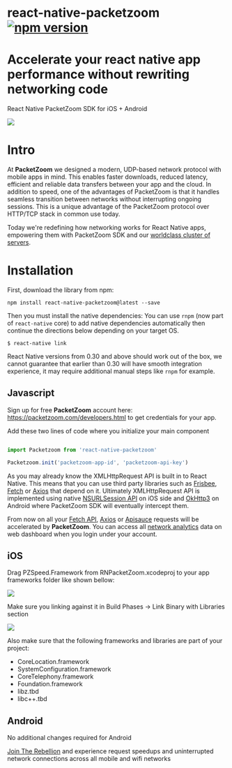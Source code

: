 # react-native-packetzoom [![npm version](https://img.shields.io/npm/v/react-native-packetzoom.svg?style=flat)](https://www.npmjs.com/package/react-native-packetzoom)

# Accelerate your react native app performance without rewriting networking code

React Native PacketZoom SDK for iOS + Android

![](http://i.imgur.com/GPEgdkT.png)


# Intro

At __PacketZoom__ we designed a modern, UDP-based network protocol with mobile apps in mind. This enables faster downloads, reduced latency, efficient and reliable data transfers between your app and the cloud. In addition to speed, one of the advantages of PacketZoom is that it handles seamless transition between networks without interrupting ongoing sessions. This is a unique advantage of the PacketZoom protocol over HTTP/TCP stack in common use today. 

Today we're redefining how networking works for React Native apps, empowering them with PacketZoom SDK and our [worldclass cluster of servers](http://status.packetzoom.com).

# Installation

First, download the library from npm:

```
npm install react-native-packetzoom@latest --save
```

Then you must install the native dependencies: You can use `rnpm` (now part of `react-native` core) to
add native dependencies automatically then continue the directions below depending on your target OS.

   `$ react-native link`
   
React Native versions from 0.30 and above should work out of the box, we cannot guarantee that earlier than 0.30
will have smooth integration experience, it may require additional manual steps like `rnpm` for example.

## Javascript

Sign up for free __PacketZoom__ account here: https://packetzoom.com/developers.html to get credentials for your app.

Add these two lines of code where you initialize your main component

```js

import Packetzoom from 'react-native-packetzoom'

Packetzoom.init('packetzoom-app-id', 'packetzoom-api-key')
```

As you may already know the XMLHttpRequest API is built in to React Native. This means that you can use third party libraries such as [Frisbee](https://github.com/crocodilejs/frisbee), [Fetch](https://developer.mozilla.org/en-US/docs/Web/API/Fetch_API) or [Axios](https://github.com/mzabriskie/axios) that depend on it. Ultimately XMLHttpRequest API is implemented using native [NSURLSession API](https://developer.apple.com/library/content/documentation/Cocoa/Conceptual/URLLoadingSystem/Articles/UsingNSURLSession.html#//apple_ref/doc/uid/TP40013509-SW1) on iOS side and [OkHttp3](https://github.com/square/okhttp) on Android
where PacketZoom SDK will eventually intercept them.

From now on all your [Fetch API](https://developer.mozilla.org/en-US/docs/Web/API/Fetch_API),
[Axios](https://github.com/mzabriskie/axios) or [Apisauce](https://github.com/skellock/apisauce) requests will be accelerated
by __PacketZoom__. You can access all [network analytics](https://packetzoom.com/blog/introducing-http-optimizer-and-analytics-service.html) data on web dashboard when you login under your account.

## iOS

Drag PZSpeed.Framework from RNPacketZoom.xcodeproj to your app frameworks folder like shown bellow:

![](http://i.imgur.com/z71C8Nh.png)


Make sure you linking against it in Build Phases -> Link Binary with Libraries section

![](http://i.imgur.com/e6ftLfX.png)

Also make sure that the following frameworks and libraries are part of your project: 

- CoreLocation.framework
- SystemConfiguration.framework
- CoreTelephony.framework
- Foundation.framework
- libz.tbd
- libc++.tbd

## Android

No additional changes required for Android


[Join The Rebellion](https://packetzoom.com/developers.html) and experience request speedups and uninterrupted network connections across all mobile and wifi networks
